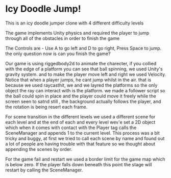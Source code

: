 # Icy Doodle Jump!

This is an icy doodle jumper clone with 4 different difficulty levels

The game implements Unity physics and required the player to jump through all of the obstacles in order to finish the game

The Controls are - Use A to go left and D to go right, Press Space to jump.
the only question now is can you finish the game?


Our game is using riggedbody2d to animate the charecter, if you collied with the edge of a platform you can see that ball spinning, we used Unity's gravity system. and to 
make the player move left and right we used Velocity. Notice that when a player jumps, he cant jump whilst in the air.
that is because we used raycasthit, we and we layred the platforms so the only object the ray can interact with is the platform.
we made a follower script so the ball could spin in place and the player could move it freely while the screen seen to satnd still , the background actually follows the player,
and the rotation is being resert each frame.

For scene transition in the different levels we used a different scene for each level and at the end of each and every level wev'e set a 2D object which when it comes with contact with the Player tag calls the SceneManager and appends 1 to the current level. 
This process was a bit tricky and buggy, at first we tried to call each scene by name and found out a lot of people are having trouble with that feature so we thought about appending the scenes by order.

For the game fail and restart we used a border limit for the game map which is below zero. If the player falls down beneath this point the stage will restart by calling the SceneManager.
